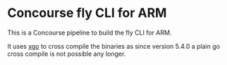 # Concourse fly CLI for ARM

This is a Concourse pipeline to build the fly CLI for ARM.

It uses [xgo](https://github.com/karalabe/xgo) to cross compile the binaries as since version 5.4.0 a plain go cross compile is not possible any longer.
